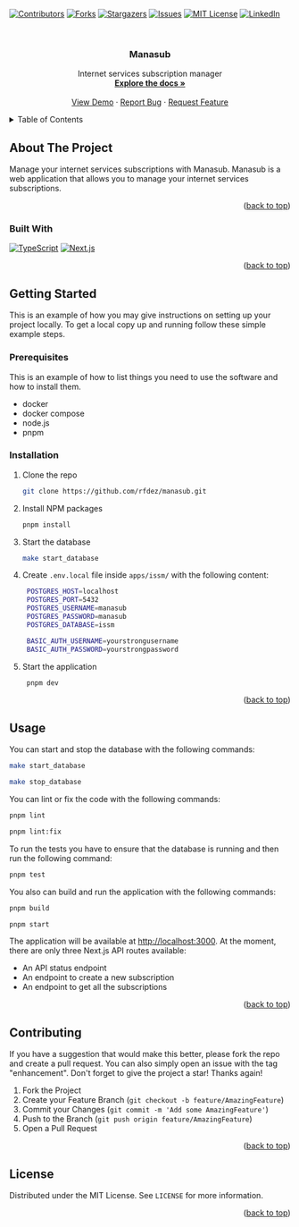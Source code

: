 <a name="readme-top"></a>

[![Contributors][contributors-shield]][contributors-url]
[![Forks][forks-shield]][forks-url]
[![Stargazers][stars-shield]][stars-url]
[![Issues][issues-shield]][issues-url]
[![MIT License][license-shield]][license-url]
[![LinkedIn][linkedin-shield]][linkedin-url]

<br />
<div align="center">
  <h3 align="center">Manasub</h3>
  <p align="center">
    Internet services subscription manager
    <br />
    <a href="https://github.com/rfdez/manasub"><strong>Explore the docs »</strong></a>
    <br />
    <br />
    <a href="https://github.com/rfdez/manasub">View Demo</a>
    ·
    <a href="https://github.com/rfdez/manasub/issues">Report Bug</a>
    ·
    <a href="https://github.com/rfdez/manasub/issues">Request Feature</a>
  </p>
</div>

<details>
  <summary>Table of Contents</summary>
  <ol>
    <li>
      <a href="#about-the-project">About The Project</a>
      <ul>
        <li><a href="#built-with">Built With</a></li>
      </ul>
    </li>
    <li>
      <a href="#getting-started">Getting Started</a>
      <ul>
        <li><a href="#prerequisites">Prerequisites</a></li>
        <li><a href="#installation">Installation</a></li>
      </ul>
    </li>
    <li><a href="#usage">Usage</a></li>
    <li><a href="#contributing">Contributing</a></li>
    <li><a href="#license">License</a></li>
  </ol>
</details>

## About The Project

Manage your internet services subscriptions with Manasub. Manasub is a web application that allows you to manage your internet services subscriptions.

<p align="right">(<a href="#readme-top">back to top</a>)</p>

### Built With

[![TypeScript][typescript]][typescript-url]
[![Next.js][nextjs]][nextjs-url]

<p align="right">(<a href="#readme-top">back to top</a>)</p>

## Getting Started

This is an example of how you may give instructions on setting up your project locally.
To get a local copy up and running follow these simple example steps.

### Prerequisites

This is an example of how to list things you need to use the software and how to install them.
* docker
* docker compose
* node.js
* pnpm

### Installation

1. Clone the repo
   ```sh
   git clone https://github.com/rfdez/manasub.git
   ```
2. Install NPM packages
   ```sh
   pnpm install
   ```
3. Start the database
   ```sh
   make start_database
   ```
4. Create `.env.local` file inside `apps/issm/` with the following content:
   ```sh
    POSTGRES_HOST=localhost
    POSTGRES_PORT=5432
    POSTGRES_USERNAME=manasub
    POSTGRES_PASSWORD=manasub
    POSTGRES_DATABASE=issm

    BASIC_AUTH_USERNAME=yourstrongusername
    BASIC_AUTH_PASSWORD=yourstrongpassword
   ```
5. Start the application
   ```sh
    pnpm dev
    ```

<p align="right">(<a href="#readme-top">back to top</a>)</p>

## Usage

You can start and stop the database with the following commands:
```sh
make start_database

make stop_database
```

You can lint or fix the code with the following commands:
```sh
pnpm lint

pnpm lint:fix
```

To run the tests you have to ensure that the database is running and then run the following command:
```sh
pnpm test
```

You also can build and run the application with the following commands:
```sh
pnpm build

pnpm start
```

The application will be available at [http://localhost:3000](http://localhost:3000). At the moment, there are only three Next.js API routes available:

* An API status endpoint
* An endpoint to create a new subscription
* An endpoint to get all the subscriptions

<p align="right">(<a href="#readme-top">back to top</a>)</p>

## Contributing

If you have a suggestion that would make this better, please fork the repo and create a pull request. You can also simply open an issue with the tag "enhancement".
Don't forget to give the project a star! Thanks again!

1. Fork the Project
2. Create your Feature Branch (`git checkout -b feature/AmazingFeature`)
3. Commit your Changes (`git commit -m 'Add some AmazingFeature'`)
4. Push to the Branch (`git push origin feature/AmazingFeature`)
5. Open a Pull Request

<p align="right">(<a href="#readme-top">back to top</a>)</p>

## License

Distributed under the MIT License. See `LICENSE` for more information.

<p align="right">(<a href="#readme-top">back to top</a>)</p>

[contributors-shield]: https://img.shields.io/github/contributors/rfdez/manasub.svg?style=for-the-badge
[contributors-url]: https://github.com/rfdez/manasub/graphs/contributors
[forks-shield]: https://img.shields.io/github/forks/rfdez/manasub.svg?style=for-the-badge
[forks-url]: https://github.com/rfdez/manasub/network/members
[stars-shield]: https://img.shields.io/github/stars/rfdez/manasub.svg?style=for-the-badge
[stars-url]: https://github.com/rfdez/manasub/stargazers
[issues-shield]: https://img.shields.io/github/issues/rfdez/manasub.svg?style=for-the-badge
[issues-url]: https://github.com/rfdez/manasub/issues
[license-shield]: https://img.shields.io/github/license/rfdez/manasub.svg?style=for-the-badge
[license-url]: https://github.com/rfdez/manasub/blob/main/LICENSE
[linkedin-shield]: https://img.shields.io/badge/-LinkedIn-black.svg?style=for-the-badge&logo=linkedin&colorB=555
[linkedin-url]: https://linkedin.com/in/raul-fernandez-fernandez
[typescript]: https://img.shields.io/badge/TypeScript-000000?style=for-the-badge&logo=typescript&logoColor=white
[nextjs]: https://img.shields.io/badge/next.js-000000?style=for-the-badge&logo=next.js&logoColor=white
[typescript-url]: https://www.typescriptlang.org/
[nextjs-url]: https://nextjs.org/
